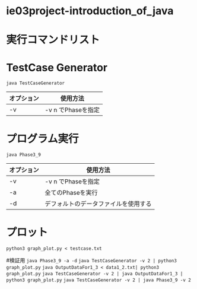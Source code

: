 # ie03project-introduction_of_java

# 実行コマンドリスト

# TestCase Generator
```java TestCaseGenerator```

|オプション|使用方法|
|---|---|
|-v|-v n でPhaseを指定|

# プログラム実行
```java Phase3_9```

|オプション|使用方法|
|---|---|
|-v|-v n でPhaseを指定|
|-a|全てのPhaseを実行|
|-d|デフォルトのデータファイルを使用する|


# プロット
```python3 graph_plot.py < testcase.txt```


#検証用
```java Phase3_9 -a -d```
```java TestCaseGenerator -v 2 | python3 graph_plot.py```
```java OutputDataFor1_3 < data1_2.txt| python3 graph_plot.py```
```java TestCaseGenerator -v 2 | java OutputDataFor1_3 | python3 graph_plot.py```
```java TestCaseGenerator -v 2 | java Phase3_9 -v 2```


